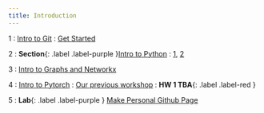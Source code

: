 ```yaml
---
title: Introduction 
---
```


1
: [Intro to Git](https://www.w3schools.com/git/)
  : [Get Started](https://www.w3schools.com/git/git_remote_getstarted.asp?remote=github)

2
: **Section**{: .label .label-purple }[Intro to Python](https://jakevdp.github.io/PythonDataScienceHandbook/)
  : [1](https://jakevdp.github.io/PythonDataScienceHandbook/01.00-ipython-beyond-normal-python.html), [2](https://jakevdp.github.io/PythonDataScienceHandbook/02.00-introduction-to-numpy.html)

3
: [Intro to Graphs and Networkx](https://www.google.com/url?sa=t&rct=j&q=&esrc=s&source=web&cd=&cad=rja&uact=8&ved=2ahUKEwjFs-29gL2AAxXYS_EDHQqSBQIQFnoECBQQAQ&url=https%3A%2F%2Fnetworkx.org%2Fdocumentation%2Fstable%2Ftutorial.html&usg=AOvVaw2p5-LpTUQD9LyriyQfPK8Q&opi=89978449)

4
: [Intro to Pytorch]()
  : [Our previous workshop](https://github.com/mamintoosi-cs/pytorch-workshop)
: **HW 1 TBA**{: .label .label-red }

5
: **Lab**{: .label .label-purple } [Make Personal Github Page](http://mamintoosi.ir/wp/%d8%a7%db%8c%d8%ac%d8%a7%d8%af-%d8%b5%d9%81%d8%ad%d9%87-%d8%b4%d8%ae%d8%b5%db%8c-%d8%af%d8%b1-%da%af%db%8c%d8%aa%d9%87%d8%a7%d8%a8/)
